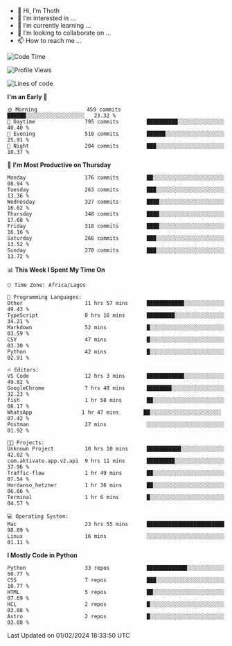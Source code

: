 <!---
thoth2357/thoth2357 is a ✨ special ✨ repository because its `README.md` (this file) appears on your GitHub profile.
You can click the Preview link to take a look at your changes.
--->

- 👋 Hi, I’m Thoth
- 👀 I’m interested in ...
- 🌱 I’m currently learning ...
- 💞️ I’m looking to collaborate on ...
- 📫 How to reach me ...




<!--START_SECTION:waka-->
![Code Time](http://img.shields.io/badge/Code%20Time-2%2C689%20hrs%209%20mins-blue)

![Profile Views](http://img.shields.io/badge/Profile%20Views-0-blue)

![Lines of code](https://img.shields.io/badge/From%20Hello%20World%20I%27ve%20Written-30.8%20million%20lines%20of%20code-blue)

**I'm an Early 🐤** 

```text
🌞 Morning                459 commits         ██████░░░░░░░░░░░░░░░░░░░   23.32 % 
🌆 Daytime                795 commits         ██████████░░░░░░░░░░░░░░░   40.40 % 
🌃 Evening                510 commits         ██████░░░░░░░░░░░░░░░░░░░   25.91 % 
🌙 Night                  204 commits         ███░░░░░░░░░░░░░░░░░░░░░░   10.37 % 
```
📅 **I'm Most Productive on Thursday** 

```text
Monday                   176 commits         ██░░░░░░░░░░░░░░░░░░░░░░░   08.94 % 
Tuesday                  263 commits         ███░░░░░░░░░░░░░░░░░░░░░░   13.36 % 
Wednesday                327 commits         ████░░░░░░░░░░░░░░░░░░░░░   16.62 % 
Thursday                 348 commits         ████░░░░░░░░░░░░░░░░░░░░░   17.68 % 
Friday                   318 commits         ████░░░░░░░░░░░░░░░░░░░░░   16.16 % 
Saturday                 266 commits         ███░░░░░░░░░░░░░░░░░░░░░░   13.52 % 
Sunday                   270 commits         ███░░░░░░░░░░░░░░░░░░░░░░   13.72 % 
```


📊 **This Week I Spent My Time On** 

```text
🕑︎ Time Zone: Africa/Lagos

💬 Programming Languages: 
Other                    11 hrs 57 mins      ████████████░░░░░░░░░░░░░   49.43 % 
TypeScript               8 hrs 16 mins       █████████░░░░░░░░░░░░░░░░   34.21 % 
Markdown                 52 mins             █░░░░░░░░░░░░░░░░░░░░░░░░   03.59 % 
CSV                      47 mins             █░░░░░░░░░░░░░░░░░░░░░░░░   03.30 % 
Python                   42 mins             █░░░░░░░░░░░░░░░░░░░░░░░░   02.91 % 

🔥 Editors: 
VS Code                  12 hrs 3 mins       ████████████░░░░░░░░░░░░░   49.82 % 
GoogleChrome             7 hrs 48 mins       ████████░░░░░░░░░░░░░░░░░   32.23 % 
fish                     1 hr 58 mins        ██░░░░░░░░░░░░░░░░░░░░░░░   08.17 % 
‎WhatsApp                1 hr 47 mins        ██░░░░░░░░░░░░░░░░░░░░░░░   07.42 % 
Postman                  27 mins             ░░░░░░░░░░░░░░░░░░░░░░░░░   01.92 % 

🐱‍💻 Projects: 
Unknown Project          10 hrs 10 mins      ███████████░░░░░░░░░░░░░░   42.02 % 
com.aktivate.app.v2.api  9 hrs 11 mins       █████████░░░░░░░░░░░░░░░░   37.96 % 
Traffic-flow             1 hr 49 mins        ██░░░░░░░░░░░░░░░░░░░░░░░   07.54 % 
Hordanso_hetzner         1 hr 36 mins        ██░░░░░░░░░░░░░░░░░░░░░░░   06.66 % 
Terminal                 1 hr 6 mins         █░░░░░░░░░░░░░░░░░░░░░░░░   04.57 % 

💻 Operating System: 
Mac                      23 hrs 55 mins      █████████████████████████   98.89 % 
Linux                    16 mins             ░░░░░░░░░░░░░░░░░░░░░░░░░   01.11 % 
```

**I Mostly Code in Python** 

```text
Python                   33 repos            █████████████░░░░░░░░░░░░   50.77 % 
CSS                      7 repos             ███░░░░░░░░░░░░░░░░░░░░░░   10.77 % 
HTML                     5 repos             ██░░░░░░░░░░░░░░░░░░░░░░░   07.69 % 
HCL                      2 repos             █░░░░░░░░░░░░░░░░░░░░░░░░   03.08 % 
Astro                    2 repos             █░░░░░░░░░░░░░░░░░░░░░░░░   03.08 % 
```




 Last Updated on 01/02/2024 18:33:50 UTC
<!--END_SECTION:waka-->
<!--![](http://github-profile-summary-cards.vercel.app/api/cards/profile-details?username=thoth2357&theme=2077)

![](http://github-profile-summary-cards.vercel.app/api/cards/stats?username=thoth2357&theme=2077)![](http://github-profile-summary-cards.vercel.app/api/cards/productive-time?username=thoth2357&theme=2077&utcOffset=8) -->
